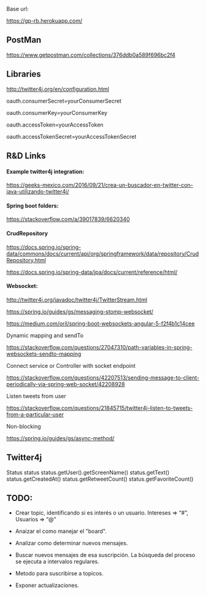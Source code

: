 Base url:

https://gp-rb.herokuapp.com/


## PostMan

https://www.getpostman.com/collections/376ddb0a589f696bc2f4



## Libraries

http://twitter4j.org/en/configuration.html

oauth.consumerSecret=yourConsumerSecret

oauth.consumerKey=yourConsumerKey

oauth.accessToken=yourAccessToken

oauth.accessTokenSecret=yourAccessTokenSecret



## R&D Links

#### Example twitter4j integration:

https://geeks-mexico.com/2016/09/21/crea-un-buscador-en-twitter-con-java-utilizando-twitter4j/


#### Spring boot folders:

https://stackoverflow.com/a/39017839/6620340


#### CrudRepository

https://docs.spring.io/spring-data/commons/docs/current/api/org/springframework/data/repository/CrudRepository.html

https://docs.spring.io/spring-data/jpa/docs/current/reference/html/


#### Websocket:

http://twitter4j.org/javadoc/twitter4j/TwitterStream.html

https://spring.io/guides/gs/messaging-stomp-websocket/

https://medium.com/oril/spring-boot-websockets-angular-5-f2f4b1c14cee

Dynamic mapping and sendTo

https://stackoverflow.com/questions/27047310/path-variables-in-spring-websockets-sendto-mapping


Connect service or Controller with socket endpoint


https://stackoverflow.com/questions/42207513/sending-message-to-client-periodically-via-spring-web-socket/42208928



Listen tweets from user


https://stackoverflow.com/questions/21845715/twitter4j-listen-to-tweets-from-a-particular-user



Non-blocking

https://spring.io/guides/gs/async-method/




## Twitter4j

Status status
       status.getUser().getScreenName()
       status.getText()
       status.getCreatedAt()
       status.getRetweetCount()
       status.getFavoriteCount()



## TODO:

-  Crear topic, identificando si es interés o un usuario. Intereses => “#”, Usuarios => “@”

-  Anaizar el como manejar el "board".

-  Analizar como determinar nuevos mensajes.

-  Buscar nuevos mensajes de esa suscripción. La búsqueda del proceso se ejecuta a intervalos regulares.

-  Metodo para suscribirse a topicos.

-  Exponer actualizaciones.